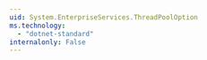 ```yaml
---
uid: System.EnterpriseServices.ThreadPoolOption
ms.technology: 
  - "dotnet-standard"
internalonly: False
---
```

